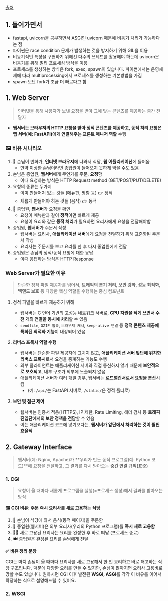 [출처](https://m.blog.naver.com/pjt3591oo/222772705407)



## 1. 들어가면서

- fastapi, uvicorn을 공부하면서 ASGI인 uvicorn 때문에 비동기 처리가 가능하다는 점
- 파이썬은 race condition 문제가 발생하는 것을 방지하기 위해 GIL을 이용
- 비동기적인 특성을 구현하기 위해선 다수의 쓰레드를 활용해야 하는데 uvicorn은 비동기를 위해 멀티 프로세싱 방식을 이용
- 프로세스를 생성하는 방식은 fork, exec, spawn이 있습니다. 파이썬에서는 운영체제에 따라 multiprocessing에서 프로세스를 생성하는 기본방법을 가짐
- spawn 보단 fork가 조금 더 빠르다고 함



## 1. Web Server

> 인터넷을 통해 사용자가 보낸 요청을 받아 그에 맞는 콘텐츠를 제공하는 중간 전달자

- **웹서버는 브라우저의 HTTP 요청을 받아 정적 콘텐츠를 제공하고, 동적 처리 요청은 앱 서버(예: FastAPI)에게 연결해주는 프론트 매니저 역할** 수행



### 🖼️ 비유 시나리오

1. 👩 손님이 번화가, **인터넷 브라우저**에 나와서 식당, **웹 어플리케이션**에 들어옴
   - 만약 이상한 손님이라면 종업원이 들어오지 못하게 막을 수도 있음 
2. 손님은 종업원, **웹서버**에게 무언가를 주문, **요청**함
   - 이때 요청하는 방식은 HTTP Request method (GET/POST/PUT/DELETE)
3. 요청의 종류는 두가지
   - 이미 만들어져 있는 것들 (메뉴판, 명함 등) 👉 정적
   - 새롭게 만들어야 하는 것들 (음식) 👉 동적
4. 🧾 종업원, **웹서버**가 요청을 확인
   - 요청이 메뉴판과 같이 **정적**이면 빠르게 제공
   - 요청이 요리와 같은 **동적 처리**가 필요하면 요리사에게 요청을 전달해야함
5. 종업원, **웹서버**가 주문서 작성
   - 웹서버는 요리사, **애플리케이션 서버**에게 요청을 전달하기 위해 표준화된 주문서 작성
   - 요리사는 주문서를 보고 요리를 한 후 다시 종업원에게 전달
6. 종업원은 손님의 정적/동적 요청에 대한 응답
   - 이때 응답하는 방식은 HTTP Response





### Web Server가 필요한 이유

> 단순한 정적 파일 제공자를 넘어서, **트래픽의 분기 처리, 보안 강화, 성능 최적화, 백엔드 보호** 등 다양한 핵심 역할을 수행하는 중심 컴포넌트

1. 정적 파일을 빠르게 제공하기 위해  
   - 웹서버는 C 언어 기반의 고성능 네트워크 서버로, **CPU 자원을 적게 쓰면서 수천 개의 연결을 동시에 처리**할 수 있음
   - `sendfile`, `GZIP 압축`, `브라우저 캐시`, `keep-alive 연결` 등  **정적 콘텐츠 제공에 특화된 최적화 기능**이 내장되어 있음

2. **리버스 프록시 역할 수행**  
   - 웹서버는 단순한 파일 제공자에 그치지 않고, **애플리케이션 서버 앞단에 위치한 리버스 프록시**로서 요청을 중계하는 기능도 수행
   - 외부 클라이언트는 애플리케이션 서버와 직접 통신하지 않기 때문에 **보안적으로 보호되고**, 내부 구조가 외부에 노출되지 않음
   - 애플리케이션 서버가 여러 개일 경우, 웹서버는 **로드밸런서로서 요청을 분산**시킴
     - (예: `/api/`는 FastAPI 서버로, `/static/`은 정적 폴더로)

3. **보안 및 접근 제어**
   - 웹서버는 인증서 적용(HTTPS), IP 제한, Rate Limiting, 헤더 검사 등 **트래픽 진입단에서의 보안 정책을 전담**할 수 있음
   - 이는 애플리케이션 코드에 넣기보다는, **웹서버가 앞단에서 처리하는 것이 훨씬 효율적**





## 2. Gateway Interface

> 웹서버(예: Nginx, Apache)가 **우리가 만든 동적 프로그램(예: Python 코드)**에 요청을 전달하고, 그 결과를 다시 받아오는 **중간 연결 규칙(표준)**



### 1. CGI

> 요청이 올 때마다 새롭게 프로그램을 실행(=프로세스 생성)해서 결과를 받아오는 방식

**🖼️ CGI 비유: 주문 즉시 요리사를 새로 고용하는 식당**

1. 👩 손님이 식당에 와서 음식(동적 페이지)을 주문함
2. 👔 종업원(웹서버)은  외부 요리사(우리의 Python 프로그램)를 **즉시 새로 고용함**
3. 🧑‍🍳 새로 고용된 요리사는 요리를 완성한 후 바로 떠남 (프로세스 종료)
4. 🍽️ 종업원은 완성된 요리를 손님에게 전달

**✅ 비유 정리 문장**

CGI는 마치 손님이 올 때마다 요리사를 새로 고용해서 한 번 요리하고 바로 해고하는 식당 구조입니다. 덕분에 다양한 요리를 만들 수 있지만, 손님이 많아지면 요리사 고용비로 망할 수도 있습니다. 원하시면 CGI 이후 발전된 **WSGI, ASGI**를 각각 이 비유를 이어서 확장하는 식으로 설명해드릴 수 있어요.



### 2. WSGI



